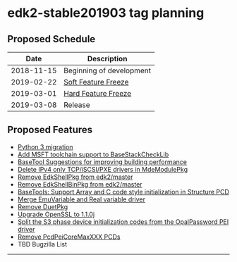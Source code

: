 # edk2-stable201903 tag planning

## Proposed Schedule

| Date       | Description                              |
| ---------- | ---------------------------------------- |
| 2018-11-15 | Beginning of development                 |
| 2019-02-22 | [Soft Feature Freeze](SoftFeatureFreeze) |
| 2019-03-01 | [Hard Feature Freeze](HardFeatureFreeze) |
| 2019-03-08 | Release                                  |

## Proposed Features
* [Python 3 migration](https://bugzilla.tianocore.org/show_bug.cgi?id=55)
* [Add MSFT toolchain support to BaseStackCheckLib](https://bugzilla.tianocore.org/show_bug.cgi?id=1239)
* [BaseTool Suggestions for improving building performance](https://bugzilla.tianocore.org/show_bug.cgi?id=1288)
* [Delete IPv4 only TCP/iSCSI/PXE drivers in MdeModulePkg](https://bugzilla.tianocore.org/show_bug.cgi?id=1278)
* [Remove EdkShellPkg from edk2/master](https://bugzilla.tianocore.org/show_bug.cgi?id=1107)
* [Remove EdkShellBinPkg from edk2/master](https://bugzilla.tianocore.org/show_bug.cgi?id=1108)
* [BaseTools: Support Array and C code style initialization in Structure PCD](https://bugzilla.tianocore.org/show_bug.cgi?id=1292)
* [Merge EmuVariable and Real variable driver](https://bugzilla.tianocore.org/show_bug.cgi?id=1323)
* [Remove DuetPkg](https://bugzilla.tianocore.org/show_bug.cgi?id=1322)
* [Upgrade OpenSSL to 1.1.0j](https://bugzilla.tianocore.org/show_bug.cgi?id=1393)
* [Split the S3 phase device initialization codes from the OpalPassword PEI driver](https://bugzilla.tianocore.org/show_bug.cgi?id=1409)
* [Remove PcdPeiCoreMaxXXX PCDs](https://bugzilla.tianocore.org/show_bug.cgi?id=1405)
* TBD Bugzilla List

---
